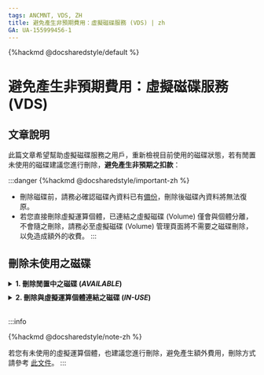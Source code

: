 ```yaml
---
tags: ANCMNT, VDS, ZH
title: 避免產生非預期費用：虛擬磁碟服務 (VDS) | zh
GA: UA-155999456-1
---
```


{%hackmd @docsharedstyle/default %}

# 避免產生非預期費用：虛擬磁碟服務 (VDS)

## 文章說明

此篇文章希望幫助虛擬磁碟服務之用戶，重新檢視目前使用的磁碟狀態，若有閒置未使用的磁碟建議您進行刪除，**避免產生非預期之扣款**：

:::danger
{%hackmd @docsharedstyle/important-zh %}

- 刪除磁碟前，請務必確認磁碟內資料已有[<ins>備份</ins>](https://man.twcc.ai/@twccdocs/r1DhqHdpN?type=view#Volume-%E5%BF%AB%E7%85%A7)，刪除後磁碟內資料將無法復原。
- 若您直接刪除虛擬運算個體，已連結之虛擬磁碟 (Volume) 僅會與個體分離，不會隨之刪除，請務必至虛擬磁碟 (Volume) 管理頁面將不需要之磁碟刪除，以免造成額外的收費。
:::

## 刪除未使用之磁碟

<details class="docspoiler">

<summary><b>1. 刪除閒置中之磁碟 (<i>AVAILABLE</i>) </b></summary>

<br>

若磁碟 **<ins>未</ins>** 與虛擬運算個體連結，將顯示 **`AVAILABLE`** 閒置狀態，確認資料已[<ins>備份</ins>](https://man.twcc.ai/@twccdocs/r1DhqHdpN?type=view#Volume-%E5%BF%AB%E7%85%A7)後，可直接進行刪除，步驟參考如下：

### Step 1. 進入虛擬磁碟服務

![](https://cos.twcc.ai/SYS-MANUAL/uploads/upload_4894b18e3bc0b29ddf8b875e4f03e986.png)


### Step 2. 刪除 `AVAILABLE` 之磁碟


- 勾選 **`AVAILABLE`** 之磁碟 > 點擊上方「**刪除**」按鈕; 或直接點擊右側 <i class="fa fa-ellipsis-v fa-20" aria-hidden="true"></i> 進行刪除。

![](https://cos.twcc.ai/SYS-MANUAL/uploads/upload_7d9c71e16d2c8645f65bc34b93aad9b4.png)

- 成功刪除後，磁碟將即自列表中消失，即不再扣款使用額度。

</details>


<!-- Space -->

<div style="height:8px"></div>

<!-- 2. start -->


<!-- 1 start -->

<details class="docspoiler">

<summary><b>2. 刪除與虛擬運算個體連結之磁碟 (<i>IN-USE</i>)</b></summary>

<br>

若磁碟 **<ins>已</ins>** 與虛擬運算個體連結，將顯示 **`IN-USE`** 使用中之狀態，確認資料已[<ins>備份</ins>](https://man.twcc.ai/@twccdocs/r1DhqHdpN?type=view#Volume-%E5%BF%AB%E7%85%A7)後，需先將磁碟與個體分離，才能進行刪除，步驟參考如下：

### Step 1. 進入虛擬磁碟服務

![](https://cos.twcc.ai/SYS-MANUAL/uploads/upload_181bf53ba6dba6cdeb50595fe7d3da60.png)


### Step 2. 點擊 `IN-USE` 之磁碟

![](https://cos.twcc.ai/SYS-MANUAL/uploads/upload_2e8acb6ca4ede032ceed6d1a065ca292.png)

進入 Volume 詳細資料頁後，可檢視已連結的個體與掛載路徑：

![](https://cos.twcc.ai/SYS-MANUAL/uploads/upload_fa6b4bf6ee5d1cec73d61a368b6d8eff.png)


### Step 4. 與虛擬運算個體分離

點擊上方「**分離**」按鈕，磁碟將與虛擬運算個體分離

![](https://cos.twcc.ai/SYS-MANUAL/uploads/upload_3d0843d71573503dec64b73821be3548.png)


### Step 5. 刪除磁碟

與個體分離後，磁碟狀態轉為 **`AVAILABLE`** 後，即可點擊上方「**刪除**」按鈕將磁碟刪除。

![](https://cos.twcc.ai/SYS-MANUAL/uploads/upload_4e995277444a74520f4defe695881bcb.png)

- 成功刪除後，磁碟將即自列表中消失，即不再扣款使用額度。

</details>


<br>


:::info

{%hackmd @docsharedstyle/note-zh %}

若您有未使用的虛擬運算個體，也建議您進行刪除，避免產生額外費用，刪除方式請參考 [<ins>此文件</ins>](https://man.twcc.ai/uaKL6SkBT9GePrMILRpomg?view#%E7%AE%A1%E7%90%86%E5%80%8B%E9%AB%94)。
:::
